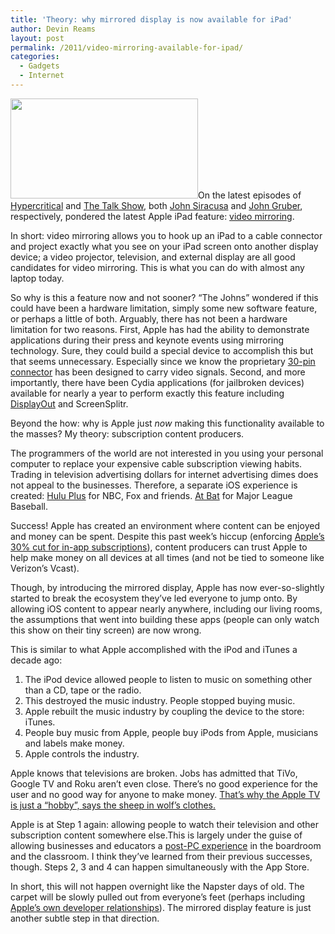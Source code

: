 ```yaml
---
title: 'Theory: why mirrored display is now available for iPad'
author: Devin Reams
layout: post
permalink: /2011/video-mirroring-available-for-ipad/
categories:
  - Gadgets
  - Internet
---
```

[<img src="http://devin.reams.me/wp/wp-content/uploads/2011/03/ipad2_facetime-300x160.jpg" alt="" title="iPad 2 with Facetime" width="300" height="160" class="alignright size-medium wp-image-1755" />][1]On the latest episodes of [Hypercritical][2] and [The Talk Show][3], both [John Siracusa][4] and [John Gruber][5], respectively, pondered the latest Apple iPad feature: [video mirroring][6].

In short: video mirroring allows you to hook up an iPad to a cable connector and project exactly what you see on your iPad screen onto another display device; a video projector, television, and external display are all good candidates for video mirroring. This is what you can do with almost any laptop today.

So why is this a feature now and not sooner? &#8220;The Johns&#8221; wondered if this could have been a hardware limitation, simply some new software feature, or perhaps a little of both. Arguably, there has not been a hardware limitation for two reasons. First, Apple has had the ability to demonstrate applications during their press and keynote events using mirroring technology. Sure, they could build a special device to accomplish this but that seems unnecessary. Especially since we know the proprietary [30-pin connector][7] has been designed to carry video signals. Second, and more importantly, there have been Cydia applications (for jailbroken devices) available for nearly a year to perform exactly this feature including [DisplayOut][8] and ScreenSplitr.

Beyond the how: why is Apple just *now* making this functionality available to the masses? My theory: subscription content producers.

The programmers of the world are not interested in you using your personal computer to replace your expensive cable subscription viewing habits. Trading in television advertising dollars for internet advertising dimes does not appeal to the businesses. Therefore, a separate iOS experience is created: [Hulu Plus][9] for NBC, Fox and friends. [At Bat][10] for Major League Baseball.

Success! Apple has created an environment where content can be enjoyed and money can be spent. Despite this past week&#8217;s hiccup (enforcing [Apple&#8217;s 30% cut for in-app subscriptions][11]), content producers can trust Apple to help make money on all devices at all times (and not be tied to someone like Verizon&#8217;s Vcast).

Though, by introducing the mirrored display, Apple has now ever-so-slightly started to break the ecosystem they&#8217;ve led everyone to jump onto. By allowing iOS content to appear nearly anywhere, including our living rooms, the assumptions that went into building these apps (people can only watch this show on their tiny screen) are now wrong.

This is similar to what Apple accomplished with the iPod and iTunes a decade ago:

1.  The iPod device allowed people to listen to music on something other than a CD, tape or the radio.
2.  This destroyed the music industry. People stopped buying music.
3.  Apple rebuilt the music industry by coupling the device to the store: iTunes.
4.  People buy music from Apple, people buy iPods from Apple, musicians and labels make money.
5.  Apple controls the industry.

Apple knows that televisions are broken. Jobs has admitted that TiVo, Google TV and Roku aren&#8217;t even close. There&#8217;s no good experience for the user and no good way for anyone to make money. [That&#8217;s why the Apple TV is just a &#8220;hobby&#8221;, says the sheep in wolf&#8217;s clothes.][12]

Apple is at Step 1 again: allowing people to watch their television and other subscription content somewhere else.This is largely under the guise of allowing businesses and educators a [post-PC experience][13] in the boardroom and the classroom. I think they&#8217;ve learned from their previous successes, though. Steps 2, 3 and 4 can happen simultaneously with the App Store.

In short, this will not happen overnight like the Napster days of old. The carpet will be slowly pulled out from everyone&#8217;s feet (perhaps including [Apple&#8217;s own developer relationships][14]). The mirrored display feature is just another subtle step in that direction.

 [1]: http://devin.reams.me/wp/wp-content/uploads/2011/03/ipad2_facetime.jpg
 [2]: http://5by5.tv/hypercritical/8
 [3]: http://5by5.tv/talkshow/32
 [4]: http://arstechnica.com/staff/fatbits/
 [5]: http://daringfireball.net/
 [6]: http://www.apple.com/ipad/features/mirroring.html
 [7]: http://en.wikipedia.org/wiki/Dock_Connector
 [8]: http://www.ijailbreak.com/applications/cydia-app-display-out-for-ipad/
 [9]: http://www.hulu.com/plus
 [10]: http://mlb.mlb.com/news/article.jsp?ymd=20100402&#038;content_id=9051410
 [11]: http://www.apple.com/pr/library/2011/02/15appstore.html
 [12]: http://d8.allthingsd.com/20100601/d8-video-steve-jobs-on-why-apple-tv-is-a-hobby/
 [13]: http://daringfireball.net/linked/2011/03/04/topolsky-post-pc-world
 [14]: http://arstechnica.com/staff/fatbits/2011/03/the-apple-strategy-tax.ars